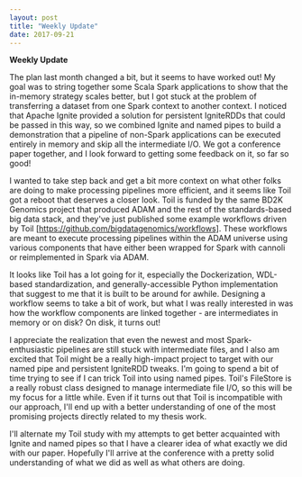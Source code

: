 ```yaml
---
layout: post
title: "Weekly Update"
date: 2017-09-21
---
```

<b>Weekly Update</b>  

The plan last month changed a bit, but it seems to have worked out! My goal was to string together some Scala Spark applications to show that the in-memory strategy scales better, but I got stuck at the problem of transferring a dataset from one Spark context to another context. I noticed that Apache Ignite provided a solution for persistent IgniteRDDs that could be passed in this way, so we combined Ignite and named pipes to build a demonstration that a pipeline of non-Spark applications can be executed entirely in memory and skip all the intermediate I/O. We got a conference paper together, and I look forward to getting some feedback on it, so far so good!

I wanted to take step back and get a bit more context on what other folks are doing to make processing pipelines more efficient, and it seems like Toil got a reboot that deserves a closer look. Toil is funded by the same BD2K Genomics project that produced ADAM and the rest of the standards-based big data stack, and they've just published some example workflows driven by Toil [https://github.com/bigdatagenomics/workflows]. These workflows are meant to execute processing pipelines within the ADAM universe using various components that have either been wrapped for Spark with cannoli or reimplemented in Spark via ADAM.

It looks like Toil has a lot going for it, especially the Dockerization, WDL-based standardization, and generally-accessible Python implementation that suggest to me that it is built to be around for awhile. Designing a workflow seems to take a bit of work, but what I was really interested in was how the workflow components are linked together - are intermediates in memory or on disk? On disk, it turns out!

I appreciate the realization that even the newest and most Spark-enthusiastic pipelines are still stuck with intermediate files, and I also am excited that Toil might be a really high-impact project to target with our named pipe and persistent IgniteRDD tweaks. I'm going to spend a bit of time trying to see if I can trick Toil into using named pipes. Toil's FileStore is a really robust class designed to manage intermediate file I/O, so this will be my focus for a little while. Even if it turns out that Toil is incompatible with our approach, I'll end up with a better understanding of one of the most promising projects directly related to my thesis work.

I'll alternate my Toil study with my attempts to get better acquainted with Ignite and named pipes so that I have a clearer idea of what exactly we did with our paper. Hopefully I'll arrive at the conference with a pretty solid understanding of what we did as well as what others are doing.
